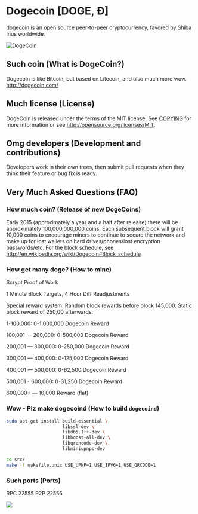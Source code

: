 # Dogecoin [DOGE, Ð]
dogecoin is an open source peer-to-peer cryptocurrency, favored by Shiba Inus worldwide.

![DogeCoin](http://static.tumblr.com/ppdj5y9/Ae9mxmxtp/300coin.png)

## Such coin (What is DogeCoin?)
Dogecoin is like Bitcoin, but based on Litecoin, and also much more wow.
http://dogecoin.com/

## Much license (License)
DogeCoin is released under the terms of the MIT license. See [COPYING](COPYING)
for more information or see http://opensource.org/licenses/MIT.

## Omg developers (Development and contributions)
Developers work in their own trees, then submit pull requests when they think
their feature or bug fix is ready.

## Very Much Asked Questions (FAQ)

### How much coin? (Release of new DogeCoins)
Early 2015 (approximately a year and a half after release) there will be approximately 100,000,000,000 coins.
Each subsequent block will grant 10,000 coins to encourage miners to continue to secure the network and make up for lost wallets on hard drives/phones/lost encryption passwords/etc.
For the block schedule, see http://en.wikipedia.org/wiki/Dogecoin#Block_schedule

### How get many doge? (How to mine)
Scrypt Proof of Work

1 Minute Block Targets, 4 Hour Diff Readjustments

Special reward system: Random block rewards before block 145,000. Static block reward of 250,00 afterwards.

1-100,000: 0-1,000,000 Dogecoin Reward

100,001 — 200,000: 0-500,000 Dogecoin Reward

200,001 — 300,000: 0-250,000 Dogecoin Reward

300,001 — 400,000: 0-125,000 Dogecoin Reward

400,001 — 500,000: 0-62,500 Dogecoin Reward

500,001 - 600,000: 0-31,250 Dogecoin Reward

600,000+ — 10,000 Reward (flat)

### Wow - Plz make dogecoind (How to build `dogecoind`)
```bash
sudo apt-get install build-essential \
                     libssl-dev \
                     libdb5.1++-dev \
                     libboost-all-dev \
                     libqrencode-dev \
                     libminiupnpc-dev

cd src/
make -f makefile.unix USE_UPNP=1 USE_IPV6=1 USE_QRCODE=1
```
### Such ports (Ports)
RPC 22555
P2P 22556

![](http://dogesay.com/wow//////such/coin)

